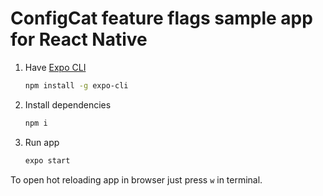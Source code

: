 #  ConfigCat feature flags sample app for React Native

1. Have <a href="https://docs.expo.io/versions/latest/workflow/expo-cli/" target="_blank">Expo CLI</a>
   ```bash
   npm install -g expo-cli
   ```
2. Install dependencies
   ```bash
   npm i
   ```
3. Run app
   ```bash
   expo start
   ```

To open hot reloading app in browser just press `w` in terminal.
